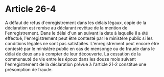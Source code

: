 # Article 26-4

A défaut de refus d'enregistrement dans les délais légaux, copie de la déclaration est remise au déclarant revêtue de la mention de l'enregistrement.   Dans le délai d'un an suivant la date à laquelle il a été effectué, l'enregistrement peut être contesté par le ministère public si les conditions légales ne sont pas satisfaites.   L'enregistrement peut encore être contesté par le ministère public en cas de mensonge ou de fraude dans le délai de deux ans à compter de leur découverte. La cessation de la communauté de vie entre les époux dans les douze mois suivant l'enregistrement de la déclaration prévue à l'article 21-2 constitue une présomption de fraude.
